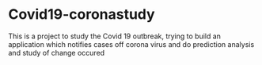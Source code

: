 # Covid19-coronastudy
This is a project to  study the Covid 19 outbreak, trying to  build an application which notifies cases off corona virus and do prediction analysis and study of change occured
